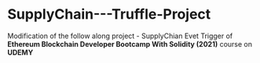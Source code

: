 # SupplyChain---Truffle-Project 

Modification of the follow along project - SupplyChian Evet Trigger of **Ethereum Blockchain Developer Bootcamp With Solidity (2021)** course on **UDEMY** 

